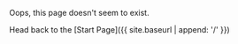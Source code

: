 ---
---
Oops, this page doesn't seem to exist.

Head back to the [Start Page]({{ site.baseurl | append: '/' }})